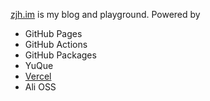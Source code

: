 [zjh.im](https://zjh.im) is my blog and playground.
Powered by
- GitHub Pages
- GitHub Actions
- GitHub Packages
- YuQue
- [Vercel](https://vercel.com)
- Ali OSS

